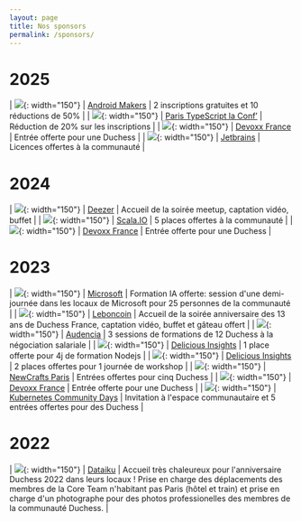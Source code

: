 ```yaml
---
layout: page
title: Nos sponsors
permalink: /sponsors/
---
```

# 2025

| ![](/assets/sponsors/AMxDC25-logo.svg){: width="150"} | [Android Makers](https://androidmakers.droidcon.com/) | 2 inscriptions gratuites et 10 réductions de 50% |
| ![](/assets/sponsors/ts_conf.jpg){: width="150"} | [Paris TypeScript la Conf’](https://la-conf.typescript.paris/) | Réduction de 20% sur les inscriptions |
| ![](/assets/sponsors/devoxx2025.png){: width="150"} | [Devoxx France](https://www.devoxx.fr/) | Entrée offerte pour une Duchess |
| ![](/assets/sponsors/jetbrains.png){: width="150"} | [Jetbrains](https://www.jetbrains.com/fr-fr/) | Licences offertes à la communauté |

# 2024

| ![](/assets/sponsors/deezer-meetup.jpeg){: width="150"} | [Deezer](https://www.deezer.com/fr/) | Accueil de la soirée meetup, captation vidéo, buffet |
| ![](/assets/sponsors/scalaio.webp){: width="150"} | [Scala.IO](https://scala.io/) | 5 places offertes à la communauté |
| ![](/assets/sponsors/devoxxfr2024.png){: width="150"} | [Devoxx France](https://www.devoxx.fr/) | Entrée offerte pour une Duchess |

# 2023

| ![](/assets/sponsors/logo-microsoft.png){: width="150"} | [Microsoft](https://www.microsoft.com/fr-fr/) | Formation IA offerte: session d'une demi-journée dans les locaux de Microsoft pour 25 personnes de la communauté |
| ![](/assets/sponsors/logo-leboncoin.jpeg){: width="150"} | [Leboncoin](https://www.leboncoin.fr/) | Accueil de la soirée anniversaire des 13 ans de Duchess France, captation vidéo, buffet et gâteau offert |
| ![](/assets/sponsors/nego-training.png){: width="150"} | [Audencia](https://negotraining.org) | 3 sessions de formations de 12 Duchess à la négociation salariale |
| ![](/assets/sponsors/logo-delicious.png){: width="150"} | [Delicious Insights](https://delicious-insights.com) | 1 place offerte pour 4j de formation Nodejs |
| ![](/assets/sponsors/logo-delicious.png){: width="150"} | [Delicious Insights](https://delicious-insights.com) | 2 places offertes pour 1 journée de workshop |
| ![](/assets/sponsors/logo_newcrafts.png){: width="150"} | [NewCrafts Paris](https://ncrafts.io/) | Entrées offertes pour cinq Duchess |
| ![](/assets/sponsors/devoxxfr2023.jpg){: width="150"} | [Devoxx France](https://www.devoxx.fr/) | Entrée offerte pour une Duchess |
| ![](/assets/sponsors/kcd.svg){: width="150"} | [Kubernetes Community Days](https://kcd-france.webflow.io) | Invitation à l'espace communautaire et 5 entrées offertes pour des Duchess |

# 2022

| ![](/assets/sponsors/logo-dataiku.png){: width="150"} | [Dataiku](https://www.linkedin.com/posts/dataiku_anniversaire-12-ans-duchess-france-chez-dataiku-activity-6980521291241922560-HjGL?utm_source=share&utm_medium=member_desktop) | Accueil très chaleureux pour l'anniversaire Duchess 2022 dans leurs locaux ! Prise en charge des déplacements des membres de la Core Team n'habitant pas Paris (hôtel et train) et prise en charge d'un photographe pour des photos professionelles des membres de la communauté Duchess. |